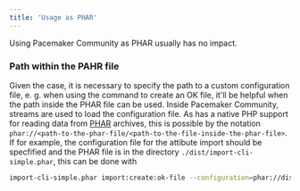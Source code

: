 ```yaml
---
title: 'Usage as PHAR'
---
```


Using Pacemaker Community as PHAR usually has no impact.

### Path within the PAHR file

Given the case, it is necessary to specify the path to a custom configuration file, e. g. when using the command to create an OK file, it'll be helpful when the path inside the PHAR file can be used. Inside Pacemaker Community, streams are used to load the configuration file. As has a native PHP support for reading data from [PHAR](https://www.php.net/manual/de/phar.using.intro.php) archives, this is possible by the notation `phar://<path-to-the-phar-file/<path-to-the-file-inside-the-phar-file>`. If for example, the configuration file for the attibute import should be specfified and the PHAR file is in the directory `./dist/import-cli-simple.phar`, this can be done with 

```sh
import-cli-simple.phar import:create:ok-file --configuration=phar://dist/import-cli-simple.phar/vendor/techdivision/import-attribute/etc/techdivision-import.json
```
